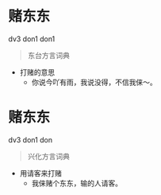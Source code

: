 # 赌东东
dv3 don1 don1
> 东台方言词典
- 打赌的意思
  - 你说今吖有雨，我说没得，不信我俫～。

# 赌东东
dv3 don1 don
> 兴化方言词典
- 用请客来打赌
  - 我俫赌个东东，输的人请客。

